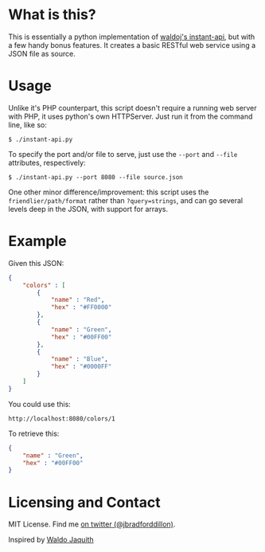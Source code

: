 # What is this?

This is essentially a python implementation of [waldoj's instant-api](https://github.com/waldoj/instant-api), but with a few handy bonus features. It creates a basic RESTful web service using a JSON file as source. 

# Usage

Unlike it's PHP counterpart, this script doesn't require a running web server with PHP, it uses python's own HTTPServer. Just run it from the command line, like so:

`$ ./instant-api.py`

To specify the port and/or file to serve, just use the `--port` and `--file` attributes, respectively:

`$ ./instant-api.py --port 8080 --file source.json`

One other minor difference/improvement: this script uses the `friendlier/path/format` rather than `?query=strings`, and can go several levels deep in the JSON, with support for arrays. 

# Example

Given this JSON:

```json
{
	"colors" : [
		{
			"name" : "Red",
			"hex" : "#FF0000"
		},
		{
			"name" : "Green",
			"hex" : "#00FF00"
		},
		{
			"name" : "Blue",
			"hex" : "#0000FF"
		}
	]
}
``` 

You could use this:

`http://localhost:8080/colors/1`

To retrieve this:

```json
{
	"name" : "Green",
	"hex" : "#00FF00"
}
```

# Licensing and Contact

MIT License.
Find me [on twitter (@jbradforddillon)](http://twitter.com/jbradforddillon).

Inspired by [Waldo Jaquith](https://github.com/waldoj)